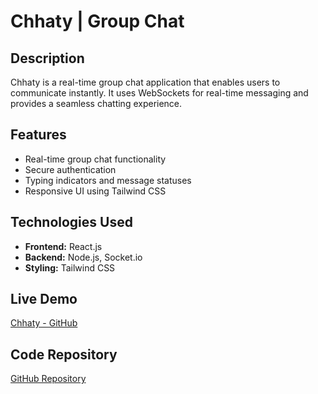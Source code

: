 # Chhaty | Group Chat

## Description
Chhaty is a real-time group chat application that enables users to communicate instantly. It uses WebSockets for real-time messaging and provides a seamless chatting experience.

## Features
- Real-time group chat functionality
- Secure authentication
- Typing indicators and message statuses
- Responsive UI using Tailwind CSS

## Technologies Used
- **Frontend:** React.js
- **Backend:** Node.js, Socket.io
- **Styling:** Tailwind CSS

## Live Demo
[Chhaty - GitHub](https://github.com/geekyasif/react-node-chat-app)

## Code Repository
[GitHub Repository](https://github.com/geekyasif/react-node-chat-app)

